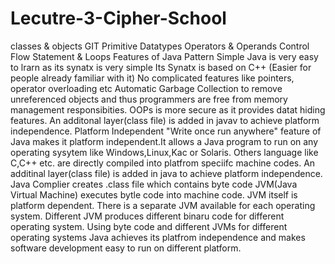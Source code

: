 # Lecutre-3-Cipher-School
classes & objects
GIT
Primitive Datatypes
Operators & Operands
Control Flow Statement & Loops
Features of Java
Pattern
Simple
Java is very easy to lrarn as its synatx is very simple
Its Synatx is based on C++ (Easier for people already familiar with it)
No complicated features like pointers, operator overloading etc
Automatic Garbage Collection to remove unreferenced objects and thus programmers are free from memory management responsibities.
OOPs is more secure as it provides datat hiding features.
An additonal layer(class file) is added in javav to achieve platform independence.
Platform Independent
"Write once run anywhere" feature of Java makes it platform independent.It allows a Java program to run on any operating sysytem like Windows,Linux,Kac or Solaris.
Others language like C,C++ etc. are directly compiled into platfrom speciifc machine codes.
An additinal layer(class file) is added in java to achieve platform independence.
Java Complier creates .class file which contains byte code
JVM(Java Virtual Machine) executes bytle code into machine code.
JVM itself is platform dependent. There is a separate JVM available for each operating system.
Different JVM produces different binaru code for different operating system.
Using byte code and different JVMs for different operating systems Java achieves its platfrom independence and makes software development easy to run on different platform.
 
